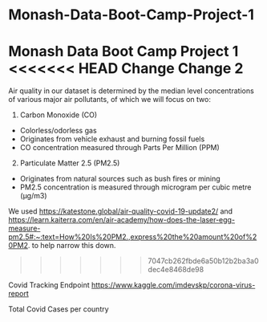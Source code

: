 # Monash-Data-Boot-Camp-Project-1
Monash Data Boot Camp Project 1
<<<<<<< HEAD
Change
Change 2
=======

Air quality in our dataset is determined by the median level concentrations of various major air
pollutants, of which we will focus on two:

1. Carbon Monoxide (CO) 
- Colorless/odorless gas
- Originates from vehicle exhaust and burning fossil fuels
- CO concentration measured through Parts Per Million (PPM)

2. Particulate Matter 2.5 (PM2.5)
- Originates from natural sources such as bush fires or mining
- PM2.5 concentration is measured through microgram per cubic metre (µg/m3)

We used https://katestone.global/air-quality-covid-19-update2/ and https://learn.kaiterra.com/en/air-academy/how-does-the-laser-egg-measure-pm2.5#:~:text=How%20Is%20PM2.,express%20the%20amount%20of%20PM2. to help narrow this down.
>>>>>>> 7047cb262fbde6a50b12b2ba3a0dec4e8468de98

Covid Tracking
Endpoint https://www.kaggle.com/imdevskp/corona-virus-report

Total Covid Cases per country
